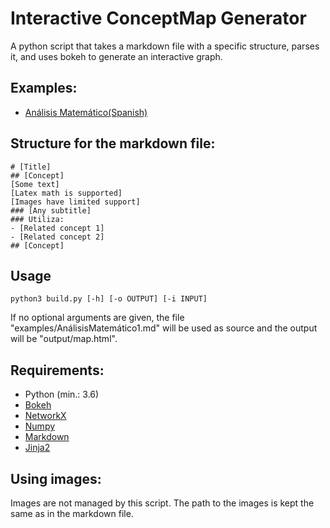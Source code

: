 # Interactive ConceptMap Generator
A python script that takes a markdown file with a specific structure, parses it, and uses bokeh to generate an interactive graph.

## Examples:
- [Análisis Matemático(Spanish)](https://eyon42.github.io/InteractiveConceptMapGenerator/output/map.html)

## Structure for the markdown file:

```
# [Title]
## [Concept]
[Some text]
[Latex math is supported]
[Images have limited support]
### [Any subtitle]
### Utiliza:
- [Related concept 1]
- [Related concept 2]
## [Concept]
```

## Usage 

```
python3 build.py [-h] [-o OUTPUT] [-i INPUT]
```

If no optional arguments are given, the file "examples/AnálisisMatemático1.md" will be used as source and the output will be "output/map.html".

## Requirements:

- Python (min.: 3.6)
- [Bokeh](https://bokeh.org/)
- [NetworkX](https://networkx.org/)
- [Numpy](https://numpy.org/)
- [Markdown](https://python-markdown.github.io/)
- [Jinja2](https://jinja2docs.readthedocs.io/en/stable/)

## Using images:

Images are not managed by this script. The path to the images is kept the same as in the markdown file.
